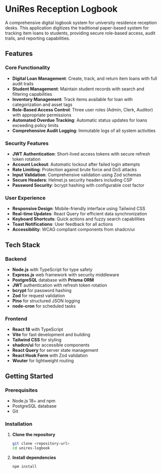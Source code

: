 # UniRes Reception Logbook

A comprehensive digital logbook system for university residence reception desks. This application digitizes the traditional paper-based system for tracking item loans to students, providing secure role-based access, audit trails, and reporting capabilities.

## Features

### Core Functionality
- **Digital Loan Management**: Create, track, and return item loans with full audit trails
- **Student Management**: Maintain student records with search and filtering capabilities  
- **Inventory Management**: Track items available for loan with categorization and asset tags
- **Role-Based Access Control**: Three user roles (Admin, Clerk, Auditor) with appropriate permissions
- **Automated Overdue Tracking**: Automatic status updates for loans exceeding policy limits
- **Comprehensive Audit Logging**: Immutable logs of all system activities

### Security Features
- **JWT Authentication**: Short-lived access tokens with secure refresh token rotation
- **Account Lockout**: Automatic lockout after failed login attempts
- **Rate Limiting**: Protection against brute force and DoS attacks
- **Input Validation**: Comprehensive validation using Zod schemas
- **Secure Headers**: Helmet.js security headers including CSP
- **Password Security**: bcrypt hashing with configurable cost factor

### User Experience
- **Responsive Design**: Mobile-friendly interface using Tailwind CSS
- **Real-time Updates**: React Query for efficient data synchronization
- **Keyboard Shortcuts**: Quick actions and fuzzy search capabilities
- **Toast Notifications**: User feedback for all actions
- **Accessibility**: WCAG compliant components from shadcn/ui

## Tech Stack

### Backend
- **Node.js** with TypeScript for type safety
- **Express.js** web framework with security middleware
- **PostgreSQL** database with **Prisma ORM**
- **JWT** authentication with refresh token rotation
- **bcrypt** for password hashing
- **Zod** for request validation
- **Pino** for structured JSON logging
- **node-cron** for scheduled tasks

### Frontend
- **React 18** with TypeScript
- **Vite** for fast development and building
- **Tailwind CSS** for styling
- **shadcn/ui** for accessible components
- **React Query** for server state management
- **React Hook Form** with Zod validation
- **Wouter** for lightweight routing

## Getting Started

### Prerequisites
- Node.js 18+ and npm
- PostgreSQL database
- Git

### Installation

1. **Clone the repository**
   ```bash
   git clone <repository-url>
   cd unires-logbook
   ```

2. **Install dependencies**
   ```bash
   npm install
   
